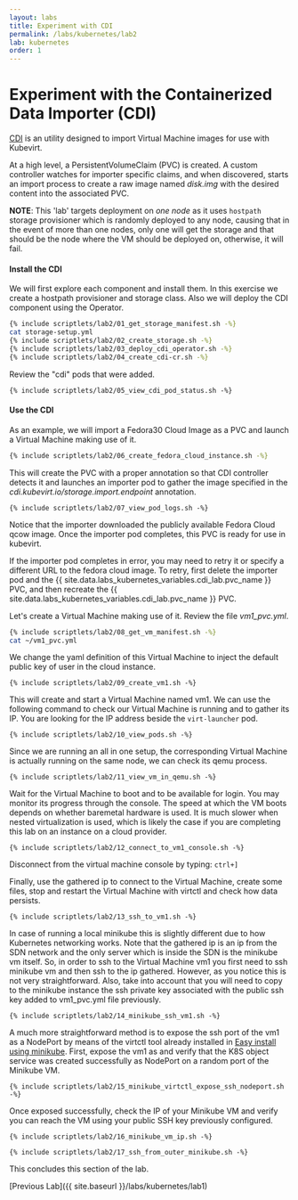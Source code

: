```yaml
---
layout: labs
title: Experiment with CDI
permalink: /labs/kubernetes/lab2
lab: kubernetes
order: 1
---
```


# Experiment with the Containerized Data Importer (CDI)

[CDI](https://github.com/kubevirt/containerized-data-importer) is an utility designed to import Virtual Machine images for use with Kubevirt.

At a high level, a PersistentVolumeClaim (PVC) is created. A custom controller watches for importer specific claims, and when discovered, starts an import process to create a raw image named *disk.img* with the desired content into the associated PVC.

**NOTE**: This 'lab' targets deployment on *one node* as it uses `hostpath` storage provisioner which is randomly deployed to any node, causing that in the event of more than one nodes, only one will get the storage and that should be the node where the VM should be deployed on, otherwise, it will fail.

#### Install the CDI

We will first explore each component and install them. In this exercise we create a hostpath provisioner and storage class. Also we will deploy the CDI component using the Operator.

```bash
{% include scriptlets/lab2/01_get_storage_manifest.sh -%}
cat storage-setup.yml
{% include scriptlets/lab2/02_create_storage.sh -%}
{% include scriptlets/lab2/03_deploy_cdi_operator.sh -%}
{% include scriptlets/lab2/04_create_cdi-cr.sh -%}
```

Review the "cdi" pods that were added.

```
{% include scriptlets/lab2/05_view_cdi_pod_status.sh -%}
```

#### Use the CDI

As an example, we will import a Fedora30 Cloud Image as a PVC and launch a Virtual Machine making use of it.

```bash
{% include scriptlets/lab2/06_create_fedora_cloud_instance.sh -%}
```

This will create the PVC with a proper annotation so that CDI controller detects it and launches an importer pod to gather the image specified in the *cdi.kubevirt.io/storage.import.endpoint* annotation.

```
{% include scriptlets/lab2/07_view_pod_logs.sh -%}
```

Notice that the importer downloaded the publicly available Fedora Cloud qcow image. Once the importer pod completes, this PVC is ready for use in kubevirt.

If the importer pod completes in error, you may need to retry it or specify a different URL to the fedora cloud image. To retry, first delete the importer pod and the {{ site.data.labs_kubernetes_variables.cdi_lab.pvc_name }} PVC, and then recreate the {{ site.data.labs_kubernetes_variables.cdi_lab.pvc_name }} PVC.

Let's create a Virtual Machine making use of it. Review the file *vm1_pvc.yml*.

```bash
{% include scriptlets/lab2/08_get_vm_manifest.sh -%}
cat ~/vm1_pvc.yml
```

We change the yaml definition of this Virtual Machine to inject the default public key of user in the cloud instance.

```
{% include scriptlets/lab2/09_create_vm1.sh -%}
```

This will create and start a Virtual Machine named vm1. We can use the following command to check our Virtual Machine is running and to gather its IP. You are looking for the IP address beside the `virt-launcher` pod.

```
{% include scriptlets/lab2/10_view_pods.sh -%}
```

Since we are running an all in one setup, the corresponding Virtual Machine is actually running on the same node, we can check its qemu process.

```
{% include scriptlets/lab2/11_view_vm_in_qemu.sh -%}
```

Wait for the Virtual Machine to boot and to be available for login. You may monitor its progress through the console. The speed at which the VM boots depends on whether baremetal hardware is used. It is much slower when nested virtualization is used, which is likely the case if you are completing this lab on an instance on a cloud provider.

```
{% include scriptlets/lab2/12_connect_to_vm1_console.sh -%}
```

Disconnect from the virtual machine console by typing: `ctrl+]`

Finally, use the gathered ip to connect to the Virtual Machine, create some files, stop and restart the Virtual Machine with virtctl and check how data persists.

```
{% include scriptlets/lab2/13_ssh_to_vm1.sh -%}
```

In case of running a local minikube this is slightly different due to how Kubernetes networking works. Note that the gathered ip is an ip from the SDN network and the only server which is inside the SDN is the minikube vm itself. So, in order to ssh to the Virtual Machine vm1 you first need to ssh minikube vm and then ssh to the ip gathered. However, as you notice this is not very straightforward. Also, take into account that you will need to copy to the minikube instance the ssh private key associated with the public ssh key added to vm1_pvc.yml file previously.

```
{% include scriptlets/lab2/14_minikube_ssh_vm1.sh -%}
```

A much more straightforward method is to expose the ssh port of the vm1 as a NodePort by means of the virtctl tool already installed in [Easy install using minikube](https://kubevirt.io/quickstart_minikube/). First, expose the vm1 as and verify that the K8S object service was created successfully as NodePort on a random port of the Minikube VM.

```
{% include scriptlets/lab2/15_minikube_virtctl_expose_ssh_nodeport.sh -%}
```

Once exposed successfully, check the IP of your Minikube VM and verify you can reach the VM using your public SSH key previously configured.

```
{% include scriptlets/lab2/16_minikube_vm_ip.sh -%}
```

```
{% include scriptlets/lab2/17_ssh_from_outer_minikube.sh -%}
```


This concludes this section of the lab.

[Previous Lab]({{ site.baseurl }}/labs/kubernetes/lab1)
